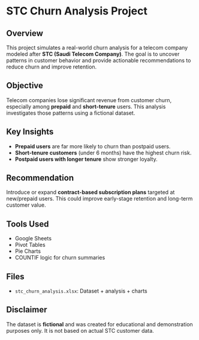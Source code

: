 # STC Churn Analysis Project
## Overview  
This project simulates a real-world churn analysis for a telecom company modeled after **STC (Saudi Telecom Company)**. The goal is to uncover patterns in customer behavior and provide actionable recommendations to reduce churn and improve retention.

## Objective  
Telecom companies lose significant revenue from customer churn, especially among **prepaid** and **short-tenure** users. This analysis investigates those patterns using a fictional dataset.

## Key Insights  
- **Prepaid users** are far more likely to churn than postpaid users.  
- **Short-tenure customers** (under 6 months) have the highest churn risk.  
- **Postpaid users with longer tenure** show stronger loyalty.

## Recommendation  
Introduce or expand **contract-based subscription plans** targeted at new/prepaid users. This could improve early-stage retention and long-term customer value.

## Tools Used  
- Google Sheets  
- Pivot Tables  
- Pie Charts  
- COUNTIF logic for churn summaries

## Files  
- `stc_churn_analysis.xlsx`: Dataset + analysis + charts

## Disclaimer  
The dataset is **fictional** and was created for educational and demonstration purposes only. It is not based on actual STC customer data.
